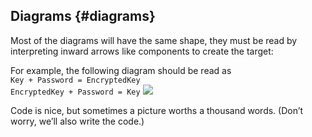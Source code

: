 ## Diagrams {#diagrams}

Most of the diagrams will have the same shape, they must be read by interpreting inward arrows like components to create the target:

For example, the following diagram should be read as  
```Key + Password = EncryptedKey```  
```EncryptedKey + Password = Key```
![](assets/encrypted-key.png)

Code is nice, but sometimes a picture worths a thousand words. (Don’t worry, we’ll also write the code.)